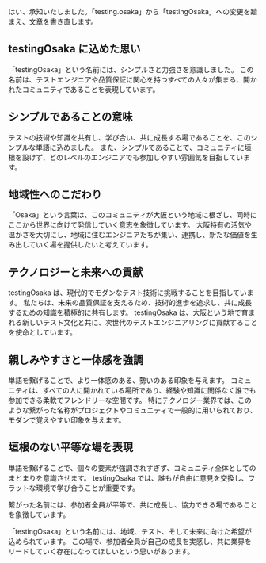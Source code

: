 はい、承知いたしました。「testing.osaka」から「testingOsaka」への変更を踏まえ、文章を書き直します。

## testingOsaka に込めた思い
「testingOsaka」という名前には、シンプルさと力強さを意識しました。
この名前は、テストエンジニアや品質保証に関心を持つすべての人々が集まる、開かれたコミュニティであることを表現しています。

## シンプルであることの意味
テストの技術や知識を共有し、学び合い、共に成長する場であることを、このシンプルな単語に込めました。
また、シンプルであることで、コミュニティに垣根を設けず、どのレベルのエンジニアでも参加しやすい雰囲気を目指しています。

## 地域性へのこだわり
「Osaka」という言葉は、このコミュニティが大阪という地域に根ざし、同時にここから世界に向けて発信していく意志を象徴しています。
大阪特有の活気や温かさを大切にし、地域に住むエンジニアたちが集い、連携し、新たな価値を生み出していく場を提供したいと考えています。

## テクノロジーと未来への貢献
testingOsaka は、現代的でモダンなテスト技術に挑戦することを目指しています。
私たちは、未来の品質保証を支えるため、技術的進歩を追求し、共に成長するための知識を積極的に共有します。
testingOsaka は、大阪という地で育まれる新しいテスト文化と共に、次世代のテストエンジニアリングに貢献することを使命としています。

## 親しみやすさと一体感を強調
単語を繋げることで、より一体感のある、勢いのある印象を与えます。
コミュニティは、すべての人に開かれている場所であり、経験や知識に関係なく誰でも参加できる柔軟でフレンドリーな空間です。
特にテクノロジー業界では、このような繋がった名称がプロジェクトやコミュニティで一般的に用いられており、モダンで覚えやすい印象を与えます。

## 垣根のない平等な場を表現
単語を繋げることで、個々の要素が強調されすぎず、コミュニティ全体としてのまとまりを意識させます。
testingOsaka では、誰もが自由に意見を交換し、フラットな環境で学び合うことが重要です。

繋がった名前には、参加者全員が平等で、共に成長し、協力できる場であることを象徴しています。

「testingOsaka」という名前には、地域、テスト、そして未来に向けた希望が込められています。
この場で、参加者全員が自己の成長を実感し、共に業界をリードしていく存在になってほしいという思いがあります。